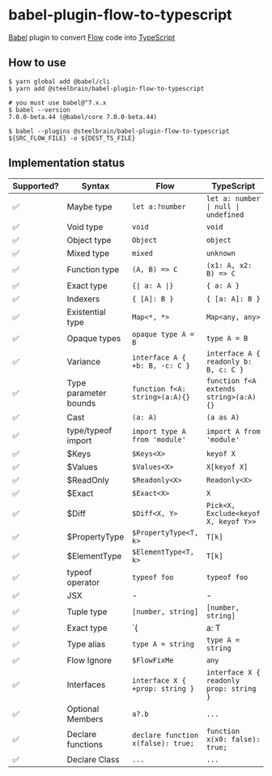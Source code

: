 # babel-plugin-flow-to-typescript

[Babel] plugin to convert [Flow] code into [TypeScript]

## How to use

```shell
$ yarn global add @babel/cli
$ yarn add @steelbrain/babel-plugin-flow-to-typescript

# you must use babel@^7.x.x
$ babel --version
7.0.0-beta.44 (@babel/core 7.0.0-beta.44)

$ babel --plugins @steelbrain/babel-plugin-flow-to-typescript ${SRC_FLOW_FILE} -o ${DEST_TS_FILE}
```

## Implementation status

| Supported? | Syntax                | Flow                              | TypeScript                                      |
| ---------- | --------------------- | --------------------------------- | ----------------------------------------------- |
| ✅         | Maybe type            | `let a:?number`                   | `let a: number \| null \| undefined`            |
| ✅         | Void type             | `void`                            | `void`                                          |
| ✅         | Object type           | `Object`                          | `object`                                        |
| ✅         | Mixed type            | `mixed`                           | `unknown`                                       |
| ✅         | Function type         | `(A, B) => C`                     | `(x1: A, x2: B) => C`                           |
| ✅         | Exact type            | `{\| a: A \|}`                    | `{ a: A }`                                      |
| ✅         | Indexers              | `{ [A]: B }`                      | `{ [a: A]: B }`                                 |
| ✅         | Existential type      | `Map<*, *>`                       | `Map<any, any>`                                 |
| ✅         | Opaque types          | `opaque type A = B`               | `type A = B`                                    |
| ✅         | Variance              | `interface A { +b: B, -c: C }`    | `interface A { readonly b: B, c: C }`           |
| ✅         | Type parameter bounds | `function f<A: string>(a:A){}`    | `function f<A extends string>(a:A){}`           |
| ✅         | Cast                  | `(a: A)`                          | `(a as A)`                                      |
| ✅         | type/typeof import    | `import type A from 'module'`     | `import A from 'module'`                        |
| ✅         | \$Keys                | `$Keys<X>`                        | `keyof X`                                       |
| ✅         | \$Values              | `$Values<X>`                      | `X[keyof X]`                                    |
| ✅         | \$ReadOnly            | `$Readonly<X>`                    | `Readonly<X>`                                   |
| ✅         | \$Exact               | `$Exact<X>`                       | `X`                                             |
| ✅         | \$Diff                | `$Diff<X, Y>`                     | `Pick<X, Exclude<keyof X, keyof Y>>`            |
| ✅         | \$PropertyType        | `$PropertyType<T, k>`             | `T[k]`                                          |
| ✅         | \$ElementType         | `$ElementType<T, k>`              | `T[k]`                                          |
| ✅         | typeof operator       | `typeof foo`                      | `typeof foo`                                    |
| ✅         | JSX                   | -                                 | -                                               |
| ✅         | Tuple type            | `[number, string]`                | `[number, string]`                              |
| ✅         | Exact type            | `{|a: T|}`                        | `{a: T}`                                        |
| ✅         | Type alias            | `type A = string`                 | `type A = string`                               |
| ✅         | Flow Ignore           | `$FlowFixMe`                      | `any`                                           |
| ✅         | Interfaces            | `interface X { +prop: string }`   | `interface X { readonly prop: string }`         |
| ✅         | Optional Members      | `a?.b`                            | `...`   |
| ✅         | Declare functions     | `declare function x(false): true;`| `function x(x0: false): true;`                  |
| ✅         | Declare Class         | `...`                             | `...`                                           |

[babel]: https://github.com/babel/babel
[flow]: https://github.com/facebook/flow
[typescript]: https://github.com/Microsoft/TypeScript
